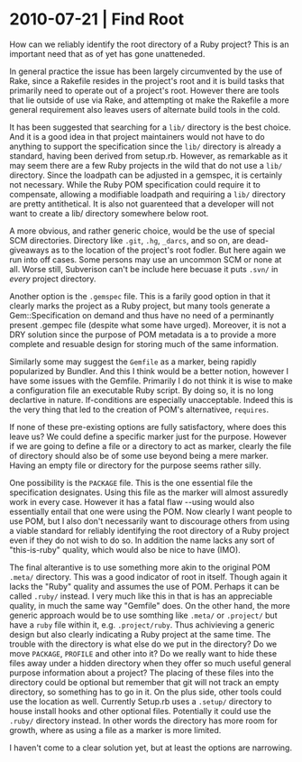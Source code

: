 # 2010-07-21 | Find Root

How can we reliably identify the root directory of a Ruby project?
This is an important need that as of yet has gone unatteneded.

In general practice the issue has been largely circumvented by the use of Rake,
since a Rakefile resides in the project's root and it is build tasks that
primarily need to operate out of a project's root. However there are tools that
lie outside of use via Rake, and attempting ot make the Rakefile a more general
requirement also leaves users of alternate build tools in the cold.

It has been suggested that searching for a `lib/` directory is the
best choice. And it is a good idea in that project maintainers would not
have to do anything to support the specification since the `lib/` directory
is already a standard, having been derived from setup.rb. However, as
remarkable as it may seem there are a few Ruby projects in the wild that do not
use a `lib/` directory. Since the loadpath can be adjusted in a gemspec, it is
certainly not necessary. While the Ruby POM specification could require it to
compensate, allowing a modifiable loadpath and requiring a `lib/` directory
are pretty antithetical. It is also not guarenteed that a developer 
will not want to create a lib/ directory somewhere below root.

A more obvious, and rather generic choice, would be the use of special SCM
directories. Directory like `.git`, `.hg`, `_darcs`, and so on, are dead-giveaways
as to the location of the project's root fodler. But here again we run into
off cases. Some persons may use an uncommon SCM or none at all. Worse still,
Subverison can't be include here becuase it puts `.svn/` in _every_ project
directory.

Another option is the `.gemspec` file. This is a farily good option in that
it clearly marks the project as a Ruby project, but many tools generate a
Gem::Specification on demand and thus have no need of a perminantly present
.gempec file (despite what some have urged). Moreover, it is not a DRY
solution since the purpose of POM metadata is a to provide a more complete
and resuable design for storing much of the same information.

Similarly some may suggest the `Gemfile` as a marker, being rapidly
popularized by Bundler. And this I think would be a better notion, however
I have some issues with the Gemfile. Primarily I do not think it is wise
to make a configuration file an executable Ruby script. By doing so, it is no
long declartive in nature. If-conditions are especially unacceptable. 
Indeed this is the very thing that led to the creation of POM's alternativee,
`requires`.

If none of these pre-existing options are fully satisfactory, where does this
leave us? We could define a specific marker just for the purpose. However if
we are going to define a file or a directory to act as marker, clearly the
file of directory should also be of some use beyond being a mere marker.
Having an empty file or directory for the purpose seems rather silly.

One possibility is the `PACKAGE` file. This is the one essential file the
specification designates. Using this file as the marker will almost assuredly
work in every case. However it has a fatal flaw --using would also essentially
entail that one were using the POM. Now clearly I want people to use POM,
but I also don't necessarily want to discourage others from using a viable
standard for reliably identifying the root directory of a Ruby project even if
they do not wish to do so. In addition the name lacks any sort of "this-is-ruby"
quality, which would also be nice to have (IMO).

The final alterantive is to use something more akin to the original POM `.meta/`
directory. This was a good indicator of root in itself. Though again it lacks
the "Ruby" quality and assumes the use of POM. Perhaps it can be called `.ruby/`
instead. I very much like this in that is has an appreciable quality, in much
the same way "Gemfile" does. On the other hand, the more generic approach would
be to use somthing like `.meta/` or `.project/` but have a `ruby` file within
it, e.g. `.project/ruby`. Thus achivieving a generic design but also clearly
indicating a Ruby project at the same time. The trouble with the directory
is what else do we put in the directory? Do we move `PACKAGE`, `PROFILE` and
other into it? Do we really want to hide these files away under a hidden
directory when they offer so much useful general purpose information about
a project? The placing of these files into the directory could be optional but
remember that git will not track an empty directory, so something has to go in
it. On the plus side, other tools could use the location as well. Currently
Setup.rb uses a `.setup/` directory to house install hooks and other optional
files. Potentially it could use the `.ruby/` directory instead. In other words
the directory has more room for growth, where as using a file as a marker is
more limited.

I haven't come to a clear solution yet, but at least the options are narrowing.

